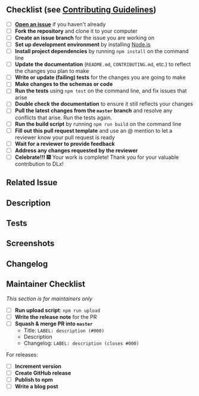 <!--- Provide a general summary of your changes in the Title above -->
<!--

Thanks for your pull request!

Be sure to check out the Contributing Guidelines (link below) for a helpful checklist of steps to take while working on your pull request. A simplified version of that checklist is below. You can check off each item as you complete it.

Below the checklist is a pull request template. You can use this template as a guide for describing the changes in your pull request. Just follow the instructions in the comments.

Contributing Guidelines:
https://github.com/digitallinguistics/spec/blob/master/.github/CONTRIBUTING.md#contributing-code--changes-to-the-schemas

-->

## Checklist (see [Contributing Guidelines](https://github.com/digitallinguistics/spec/blob/master/.github/CONTRIBUTING.md#contributing-code--changes-to-the-schemas))

- [ ] **[Open an issue](https://github.com/digitallinguistics/spec/issues/new)** if you haven't already
- [ ] **Fork the repository** and clone it to your computer
- [ ] **Create an issue branch** for the issue you are working on
- [ ] **Set up development environment** by installing [Node.js](https://nodejs.org/en/)
- [ ] **Install project dependencies** by running `npm install` on the command line
- [ ] **Update the documentation** (`README.md`, `CONTRIBUTING.md`, etc.) to reflect the changes you plan to make
- [ ] **Write or update (failing) tests** for the changes you are going to make
- [ ] **Make changes to the schemas or code**
- [ ] **Run the tests** using `npm test` on the command line, and fix issues that arise
- [ ] **Double check the documentation** to ensure it still reflects your changes
- [ ] **Pull the latest changes from the `master` branch** and resolve any conflicts that arise. Run the tests again.
- [ ] **Run the build script** by running `npm run build` on the command line
- [ ] **Fill out this pull request template** and use an @ mention to let a reviewer know your pull request is ready
- [ ] **Wait for a reviewer to provide feedback**
- [ ] **Address any changes requested by the reviewer**
- [ ] **Celebrate!!!** :fireworks: Your work is complete! Thank you for your valuable contribution to DLx!

## Related Issue
<!-- This project only accepts pull requests related to open issues. -->
<!-- Please link to the issue here, or open an issue if you have not already. -->

## Description
<!-- in 1-3 sentences, please provide a high-level overview of what changes were made. -->
<!-- If appropriate, document your reasoning for why you made the changes the way you did. -->

## Tests
<!-- How have your changes been tested? (Delete this section if not relevant.) -->

## Screenshots
<!-- If appropriate. Delete this section if not relevant. -->

## Changelog
<!-- What specific changes were made? List each change as a bullet point with a label. -->
<!-- See the issues tracker for a list of labels to use. -->
<!-- Some examples: -->

<!-- DOCS: add documentation about new app.sync() method -->
<!-- NEW: add app.sync() method to App object -->
<!-- CHANGE: update app.init() to call app.sync() -->

## Maintainer Checklist
_This section is for maintainers only_

- [ ] **Run upload script**: `npm run upload`
- [ ] **Write the release note** for the PR
- [ ] **Squash & merge PR into `master`**
    - Title: `LABEL: description (#000)`
    - Description
    - Changelog: `LABEL: description (closes #000)`

For releases:

- [ ] **Increment version**
- [ ] **Create GitHub release**
- [ ] **Publish to npm**
- [ ] **Write a blog post**
